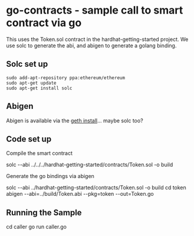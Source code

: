 # go-contracts - sample call to smart contract via go

This uses the Token.sol contract in the hardhat-getting-started project. We use solc to generate the abi, and abigen to generate a golang binding.

## Solc set up

```
sudo add-apt-repository ppa:ethereum/ethereum
sudo apt-get update
sudo apt-get install solc
```

## Abigen

Abigen is available via the [geth install](https://geth.ethereum.org/docs/install-and-build/installing-geth)... maybe solc too?

## Code set up

Compile the smart contract

solc --abi ../../../hardhat-getting-started/contracts/Token.sol -o build

Generate the go bindings via abigen

solc --abi ../hardhat-getting-started/contracts/Token.sol -o build
cd token
abigen --abi=../build/Token.abi --pkg=token --out=Token.go

## Running the Sample

cd caller
go run caller.go
